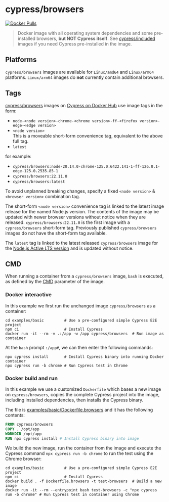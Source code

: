 # cypress/browsers

[![Docker Pulls](https://img.shields.io/docker/pulls/cypress/browsers.svg?maxAge=604800)](https://hub.docker.com/r/cypress/browsers/)

> Docker image with all operating system dependencies and some pre-installed browsers, **but NOT Cypress itself**. See [cypress/included](../included) images if you need Cypress pre-installed in the image.

## Platforms

`cypress/browsers` images are available for `Linux/amd64` and `Linux/arm64` platforms.
`Linux/arm64` images do **not** currently contain additional browsers.

## Tags

[cypress/browsers](https://hub.docker.com/r/cypress/browsers/tags) images on [Cypress on Docker Hub](https://hub.docker.com/u/cypress) use image tags in the form:

- `node-<node version>-chrome-<chrome version>-ff-<firefox version>-edge-<edge version>`
- `<node version>`<br>This is a moveable short-form convenience tag, equivalent to the above full tag.
- `latest`

for example:

- `cypress/browsers:node-20.14.0-chrome-125.0.6422.141-1-ff-126.0.1-edge-125.0.2535.85-1`
- `cypress/browsers:22.11.0`
- `cypress/browsers:latest`

To avoid unplanned breaking changes, specify a fixed `<node version>` & `<browser version>` combination tag.

The short-form `<node version>` convenience tag is linked to the latest image release for the named Node.js version. The contents of the image may be updated with newer browser versions without notice when they are released. `cypress/browsers:22.11.0` is the first image with a `cypress/browsers` short-form tag. Previously published `cypress/browsers` images do not have the short-form tag available.

The `latest` tag is linked to the latest released `cypress/browsers` image for the [Node.js Active LTS version](https://github.com/nodejs/release#release-schedule) and is updated without notice.

## CMD

When running a container from a `cypress/browsers` image, `bash` is executed, as defined by the [CMD](https://docs.docker.com/reference/dockerfile/#cmd) parameter of the image.

### Docker interactive

In this example we first run the unchanged image `cypress/browsers` as a container:

```shell
cd examples/basic         # Use a pre-configured simple Cypress E2E project
npm ci                    # Install Cypress
docker run -it --rm -v .:/app -w /app cypress/browsers  # Run image as container
```

At the `bash` prompt `:/app#`, we can then enter the following commands:

```shell
npx cypress install       # Install Cypress binary into running Docker container
npx cypress run -b chrome # Run Cypress test in Chrome
```

### Docker build and run

In this example we use a customized `Dockerfile` which bases a new image on `cypress/browsers`, copies the complete Cypress project into the image, including installed dependencies, then installs the Cypress binary.

The file is [examples/basic/Dockerfile.browsers](../examples/basic/Dockerfile.browsers) and it has the following contents:

```dockerfile
FROM cypress/browsers
COPY . /opt/app
WORKDIR /opt/app
RUN npx cypress install # Install Cypress binary into image
```

We build the new image, run the container from the image and execute the Cypress command `npx cypress run -b chrome` to run the test using the Chrome browser:

```shell
cd examples/basic         # Use a pre-configured simple Cypress E2E project
npm ci                    # Install Cypress
docker build . -f Dockerfile.browsers -t test-browsers  # Build a new image
docker run -it --rm --entrypoint bash test-browsers -c "npx cypress run -b chrome" # Run Cypress test in container using Chrome
```
